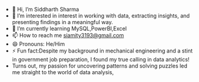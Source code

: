 - 👋 Hi, I’m Siddharth Sharma
- 👀 I’m interested in  interest in working with data, extracting insights, and presenting findings in a meaningful way. 
- 🌱 I’m currently learning MySQL,PowerBI,Excel
- 📫 How to reach me siamity3193@gmail.com
- 😄 Pronouns: He/Him
- ⚡ Fun fact:Despite my background in mechanical engineering and a stint in government job preparation, I found my true calling in data analytics!
-   Turns out, my passion for uncovering patterns and solving puzzles led me straight to the world of data analysis,

<!---
Sidsharma11/Sidsharma11 is a ✨ special ✨ repository because its `README.md` (this file) appears on your GitHub profile.
You can click the Preview link to take a look at your changes.
--->
